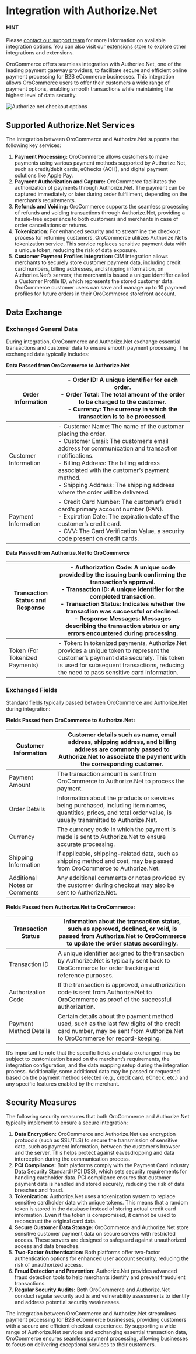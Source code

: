<a id="integrations-payment-authorize"></a>

# Integration with Authorize.Net

#### HINT
Please <a href="https://oroinc.com/contact-us/" target="_blank">contact our support team</a> for more information on available integration options. You can also visit our <a href="https://extensions.oroinc.com/" target="_blank">extensions store</a> to explore other integrations and extensions.

OroCommerce offers seamless integration with Authorize.Net, one of the leading payment gateway providers, to facilitate secure and efficient online payment processing for B2B eCommerce businesses. This integration allows OroCommerce users to offer their customers a wide range of payment options, enabling smooth transactions while maintaining the highest level of data security.

![Authorize.net checkout options](user/img/system/integrations/authorizenet/authorize-net-checkout-options.png)

## Supported Authorize.Net Services

The integration between OroCommerce and Authorize.Net supports the following key services:

1. **Payment Processing:** OroCommerce allows customers to make payments using various payment methods supported by Authorize.Net, such as credit/debit cards, eChecks (ACH), and digital payment solutions like Apple Pay.
2. **Payment Authorization and Capture:** OroCommerce facilitates the authorization of payments through Authorize.Net. The payment can be captured immediately or later during order fulfillment, depending on the merchant’s requirements.
3. **Refunds and Voiding:** OroCommerce supports the seamless processing of refunds and voiding transactions through Authorize.Net, providing a hassle-free experience to both customers and merchants in case of order cancellations or returns.
4. **Tokenization:** For enhanced security and to streamline the checkout process for returning customers, OroCommerce utilizes Authorize.Net’s tokenization service. This service replaces sensitive payment data with a unique token, reducing the risk of data exposure.
5. **Customer Payment Profiles Integration:** CIM integration allows merchants to securely store customer payment data, including credit card numbers, billing addresses, and shipping information, on Authorize.Net’s servers; the merchant is issued a unique identifier called a Customer Profile ID, which represents the stored customer data. OroCommerce customer users can save and manage up to 10 payment profiles for future orders in their OroCommerce storefront account.

## Data Exchange

### Exchanged General Data

During integration, OroCommerce and Authorize.Net exchange essential transactions and customer data to ensure smooth payment processing. The exchanged data typically includes:

**Data Passed from OroCommerce to Authorize.Net**

| Order Information    | - Order ID: A unique identifier for each order.<br/>- Order Total: The total amount of the order to be charged to the customer.<br/>- Currency: The currency in which the transaction is to be processed.                                                                                                                                  |
|----------------------|--------------------------------------------------------------------------------------------------------------------------------------------------------------------------------------------------------------------------------------------------------------------------------------------------------------------------------------------|
| Customer Information | - Customer Name: The name of the customer placing the order.<br/>- Customer Email: The customer’s email address for communication and transaction notifications.<br/>- Billing Address: The billing address associated with the customer’s payment method.<br/>- Shipping Address: The shipping address where the order will be delivered. |
| Payment Information  | - Credit Card Number: The customer’s credit card’s primary account number (PAN).<br/>- Expiration Date: The expiration date of the customer’s credit card.<br/>- CVV: The Card Verification Value, a security code present on credit cards.                                                                                                |

**Data Passed from Authorize.Net to OroCommerce**

| Transaction Status and Response   | - Authorization Code: A unique code provided by the issuing bank confirming the transaction’s approval.<br/>- Transaction ID: A unique identifier for the completed transaction.<br/>- Transaction Status: Indicates whether the transaction was successful or declined.<br/>- Response Messages: Messages describing the transaction status or any errors encountered during processing.   |
|-----------------------------------|---------------------------------------------------------------------------------------------------------------------------------------------------------------------------------------------------------------------------------------------------------------------------------------------------------------------------------------------------------------------------------------------|
| Token (For Tokenized Payments)    | - Token: In tokenized payments, Authorize.Net provides a unique token to represent the customer’s payment data securely. This token is used for subsequent transactions, reducing the need to pass sensitive card information.                                                                                                                                                              |

### Exchanged Fields

Standard fields typically passed between OroCommerce and Authorize.Net during integration:

**Fields Passed from OroCommerce to Authorize.Net:**

| Customer Information         | Customer details such as name, email address, shipping address, and billing address are commonly passed to Authorize.Net to associate the payment with the corresponding customer.   |
|------------------------------|--------------------------------------------------------------------------------------------------------------------------------------------------------------------------------------|
| Payment Amount               | The transaction amount is sent from OroCommerce to Authorize.Net to process the payment.                                                                                             |
| Order Details                | Information about the products or services being purchased, including item names, quantities, prices, and total order value, is usually transmitted to Authorize.Net.                |
| Currency                     | The currency code in which the payment is made is sent to Authorize.Net to ensure accurate processing.                                                                               |
| Shipping Information         | If applicable, shipping-related data, such as shipping method and cost, may be passed from OroCommerce to Authorize.Net.                                                             |
| Additional Notes or Comments | Any additional comments or notes provided by the customer during checkout may also be sent to Authorize.Net.                                                                         |

**Fields Passed from Authorize.Net to OroCommerce:**

| Transaction Status     | Information about the transaction status, such as approved, declined, or void, is passed from Authorize.Net to OroCommerce to update the order status accordingly.      |
|------------------------|-------------------------------------------------------------------------------------------------------------------------------------------------------------------------|
| Transaction ID         | A unique identifier assigned to the transaction by Authorize.Net is typically sent back to OroCommerce for order tracking and reference purposes.                       |
| Authorization Code     | If the transaction is approved, an authorization code is sent from Authorize.Net to OroCommerce as proof of the successful authorization.                               |
| Payment Method Details | Certain details about the payment method used, such as the last few digits of the credit card number, may be sent from Authorize.Net to OroCommerce for record-keeping. |

It’s important to note that the specific fields and data exchanged may be subject to customization based on the merchant’s requirements, the integration configuration, and the data mapping setup during the integration process. Additionally, some additional data may be passed or requested based on the payment method selected (e.g., credit card, eCheck, etc.) and any specific features enabled by the merchant.

## Security Measures

The following security measures that both OroCommerce and Authorize.Net typically implement to ensure a secure integration:

1. **Data Encryption:** OroCommerce and Authorize.Net use encryption protocols (such as SSL/TLS) to secure the transmission of sensitive data, such as payment information, between the customer’s browser and the server. This helps protect against eavesdropping and data interception during the communication process.
2. **PCI Compliance:** Both platforms comply with the Payment Card Industry Data Security Standard (PCI DSS), which sets security requirements for handling cardholder data. PCI compliance ensures that customer payment data is handled and stored securely, reducing the risk of data breaches and fraud.
3. **Tokenization:** Authorize.Net uses a tokenization system to replace sensitive cardholder data with unique tokens. This means that a random token is stored in the database instead of storing actual credit card information. Even if the token is compromised, it cannot be used to reconstruct the original card data.
4. **Secure Customer Data Storage:** OroCommerce and Authorize.Net store sensitive customer payment data on secure servers with restricted access. These servers are designed to safeguard against unauthorized access and data breaches.
5. **Two-Factor Authentication:** Both platforms offer two-factor authentication options for enhanced user account security, reducing the risk of unauthorized access.
6. **Fraud Detection and Prevention:** Authorize.Net provides advanced fraud detection tools to help merchants identify and prevent fraudulent transactions.
7. **Regular Security Audits:** Both OroCommerce and Authorize.Net conduct regular security audits and vulnerability assessments to identify and address potential security weaknesses.

The integration between OroCommerce and Authorize.Net streamlines payment processing for B2B eCommerce businesses, providing customers with a secure and efficient checkout experience. By supporting a wide range of Authorize.Net services and exchanging essential transaction data, OroCommerce ensures seamless payment processing, allowing businesses to focus on delivering exceptional services to their customers.
